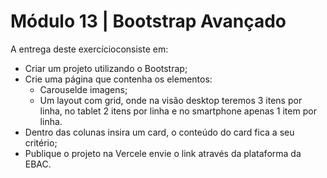 # Módulo 13 | Bootstrap Avançado

A entrega deste exercícioconsiste em:

- Criar um projeto utilizando o Bootstrap;
- Crie uma página que contenha os elementos:
  - Carouselde imagens;
  - Um layout com grid, onde na visão desktop teremos 3 itens por linha, no tablet 2 itens por linha e no smartphone apenas 1 item por linha.
- Dentro das colunas insira um card, o conteúdo do card fica a seu critério;
- Publique o projeto na Vercele envie o link através da plataforma da EBAC.
